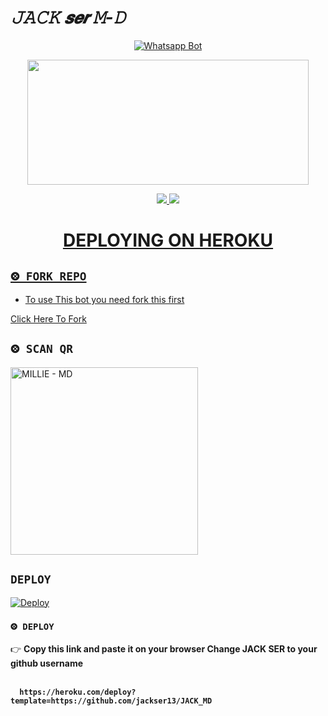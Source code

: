 
# *𝙹𝙰𝙲𝙺 𝙨𝙚𝙧 𝙼-𝙳*
<div align="center">
  
  [![Whatsapp Bot](https://readme-typing-svg.herokuapp.com?font=times-bold-italic&color=%23F7F7F7&duration=4862&center=true&vCenter=true&lines=WELCOME+TO+𝙹𝙰𝙲𝙺+𝚂𝙴𝚁+WHATSAPP+BOT)](https://github.com/jackser13/JACK-MD)
</div>
<div align="center">
  <img border-radius: 15px src="https://i.imgur.com/UGXQvNF.jpeg" width="450" height="200"/>

<p align="center">
  <a href="https://instagram.com/__light__seeker__3"><img src="https://img.shields.io/badge/Instagram-E4405F?style=for-the-badge&logo=instagram&logoColor=white"/> 
  <a href="https://wa.me/919778383987"><img src="https://img.shields.io/badge/WhatsApp-25D366?style=for-the-badge&logo=whatsapp&logoColor=white" />
</p>
<div align="center">

# DEPLOYING ON HEROKU
  <div align="left">
   
## `⨷ FORK REPO`

- To use This bot you need fork this first <br>

[Click Here To Fork](https://github.com/jackser13/JACK-MD/fork)

## `⨷ SCAN QR`

<a href="https://bit.ly/Millie-QR"><img title="MILLIE - MD" src="https://repl.it/badge/github/quiec/whatsasena" width="300"></a>

## `DEPLOY`

[![Deploy](https://www.herokucdn.com/deploy/button.svg)](https://heroku.com/deploy?template=https://github.com/jackser13/JACK-MD)


### `⨷ DEPLOY`
  
  

👉 <b>Copy this link and paste it on your browser Change JACK SER to your github username<b> <br><br>
```
  https://heroku.com/deploy?template=https://github.com/jackser13/JACK_MD
```
<br>

      
      
      
      

</div>


<div align="left">
  

